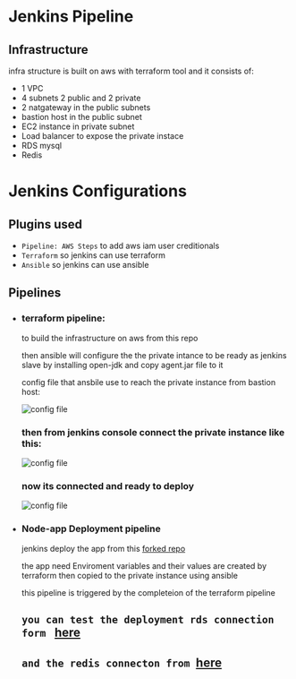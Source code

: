 # Jenkins Pipeline 

## Infrastructure
infra structure is built on aws with terraform tool and it consists of:
* 1 VPC
* 4 subnets 2 public and 2 private
* 2 natgateway in the public subnets
* bastion host in the public subnet
* EC2 instance in private subnet
* Load balancer to expose the private instace 
* RDS mysql
* Redis

# Jenkins Configurations

## Plugins used 
* `Pipeline: AWS Steps` to add aws iam user creditionals 
* `Terraform` so jenkins can use terraform 
* `Ansible` so jenkins can use ansible 

## Pipelines 
* ### terraform pipeline:
     to build the infrastructure on aws from this repo
     
     then ansible will configure the the private intance to be ready as jenkins slave 
     by installing open-jdk and copy agent.jar file to it

     config file that ansbile use to reach the private instance from bastion host: 

     ![config file](http://url/to/img.png)
    
    ### then from jenkins console connect the private instance like this:
    ![config file](http://url/to/img.png)
    ### now its connected and ready to deploy
    ![config file](http://url/to/img.png)

* ### Node-app Deployment pipeline
    jenkins deploy the app from this [forked repo](https://github.com/abdulmageed02/jenkins_nodejs_example/tree/rds_redis) 

    the app need Enviroment variables and their values are created by terraform then copied to the private instance using ansible

    this pipeline is triggered by the completeion of the terraform pipeline

  ## `you can test the deployment rds connection form ` [here](http://nlb-8e3ff1ece94a4ce0.elb.us-west-2.amazonaws.com/db)

  ## `and the redis connecton from `[here](http://nlb-8e3ff1ece94a4ce0.elb.us-west-2.amazonaws.com/redis)